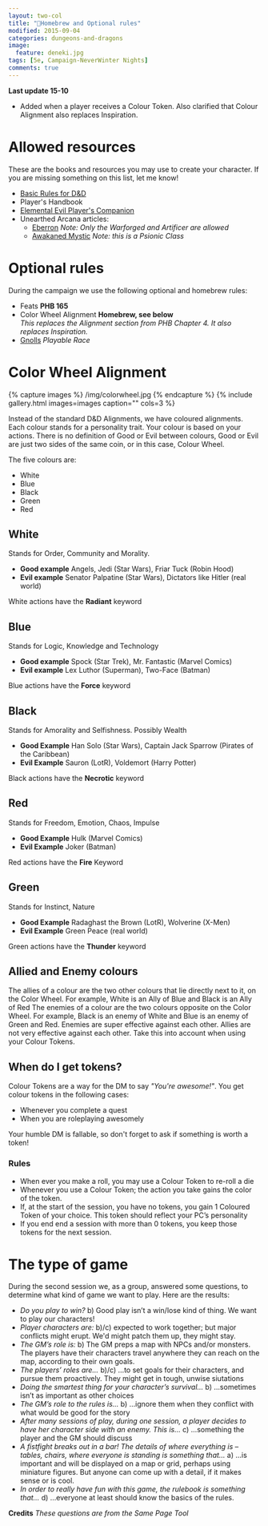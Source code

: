 ```yaml
---
layout: two-col
title: "🏰Homebrew and Optional rules"
modified: 2015-09-04
categories: dungeons-and-dragons
image:
  feature: deneki.jpg
tags: [5e, Campaign-NeverWinter Nights]
comments: true
---
```


**Last update 15-10**

- Added when a player receives a Colour Token. Also clarified that Colour Alignment also replaces Inspiration.

# Allowed resources

These are the books and resources you may use to create your character. If you are missing something on this list, let me know!

- [Basic Rules for D&D](http://dnd.wizards.com/products/tabletop-games/trpg-resources)
- Player's Handbook
- [Elemental Evil Player's Companion](http://www.dndclassics.com/product/145542/Elemental-Evil-Players-Companion-5e)
- Unearthed Arcana articles:
  - [Eberron](http://dnd.wizards.com/articles/features/unearthed-arcana-eberron) *Note: Only the Warforged and Artificer are allowed*
  - [Awakaned Mystic](http://dnd.wizards.com/articles/features/awakened-mystic) *Note: this is a Psionic Class*

# Optional rules

During the campaign we use the following optional and homebrew rules:

- Feats **PHB 165**
- Color Wheel Alignment **Homebrew, see below**
<br />*This replaces the Alignment section from PHB Chapter 4. It also replaces Inspiration.*
- [Gnolls](/for-the-players/gnolls) *Playable Race*


# Color Wheel Alignment

{% capture images %}
  /img/colorwheel.jpg
{% endcapture %}
{% include gallery.html images=images caption="" cols=3 %}

Instead of the standard D&D Alignments, we have coloured alignments.
Each colour stands for a personality trait. Your colour is based on your actions.
There is no definition of Good or Evil between colours, Good or Evil are just two sides of the same coin, or in this case, Colour Wheel.

The five colours are:

- White
- Blue
- Black
- Green
- Red

## White
Stands for Order, Community and Morality.

- **Good example** Angels, Jedi (Star Wars), Friar Tuck (Robin Hood)
- **Evil example** Senator Palpatine (Star Wars), Dictators like Hitler (real world)

White actions have the **Radiant** keyword

## Blue
Stands for Logic, Knowledge and Technology

- **Good example** Spock (Star Trek), Mr. Fantastic (Marvel Comics)
- **Evil example** Lex Luthor (Superman), Two-Face (Batman)

Blue actions have the **Force** keyword

## Black
Stands for Amorality and Selfishness. Possibly Wealth

- **Good Example** Han Solo (Star Wars), Captain Jack Sparrow (Pirates of the Caribbean)
- **Evil Example** Sauron (LotR), Voldemort (Harry Potter)

Black actions have the **Necrotic** keyword

## Red
Stands for Freedom, Emotion, Chaos, Impulse

- **Good Example** Hulk (Marvel Comics)
- **Evil Example** Joker (Batman)

Red actions have the **Fire** Keyword

## Green

Stands for Instinct, Nature

- **Good Example** Radaghast the Brown (LotR), Wolverine (X-Men)
- **Evil Example** Green Peace (real world)

Green actions have the **Thunder** keyword

## Allied and Enemy colours
The allies of a colour are the two other colours that lie directly next to it, on the Color Wheel. For example, White is an Ally of Blue and Black is an Ally of Red
The enemies of a colour are the two colours opposite on the Color Wheel. For example, Black is an enemy of White and Blue is an enemy of Green and Red.
Enemies are super effective against each other. Allies are not very effective against each other. Take this into account when using your Colour Tokens.

## When do I get tokens?

Colour Tokens are a way for the DM to say *"You're awesome!"*. You get colour tokens in the following cases:

- Whenever you complete a quest
- When you are roleplaying awesomely

Your humble DM is fallable, so don't forget to ask if something is worth a token!

### Rules

- When ever you make a roll, you may use a Colour Token to re-roll a die
- Whenever you use a Colour Token; the action you take gains the color of the token.
- If, at the start of the session, you have no tokens, you gain 1 Coloured Token of your choice. This token should reflect your PC’s personality
- If you end end a session with more than 0 tokens, you keep those tokens for the next session.

# The type of game

During the second session we, as a group, answered some questions, to determine what kind of game we want to play. Here are the results:

- *Do you play to win?* b) Good play isn’t a win/lose kind of thing. We want to play our characters!
- *Player characters are:* b)/c) expected to work together; but major conflicts might erupt. We'd might patch them up, they might stay.
- *The GM’s role is:* b) The GM preps a map with NPCs and/or monsters. The players have their characters travel anywhere they can reach on the map, according to their own goals.
- *The players’ roles are…* b)/c) …to set goals for their characters, and pursue them proactively. They might get in tough, unwise siutations
- *Doing the smartest thing for your character’s survival…* b) …sometimes isn’t as important as other choices
- *The GM’s role to the rules is…* b) …ignore them when they conflict with what would be good for the story
- *After many sessions of play, during one session, a player decides to have her character side with an enemy. This is…* c) …something the player and the GM should discuss
- *A fistfight breaks out in a bar! The details of where everything is – tables, chairs, where everyone is standing is something that…* a) …is important and will be displayed on a map or grid, perhaps using miniature figures. But anyone can come up with a detail, if it makes sense or is cool.
- *In order to really have fun with this game, the rulebook is something that…* d) …everyone at least should know the basics of the rules.

**Credits** *These questions are from the Same Page Tool*
